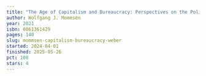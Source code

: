 ```yaml
---
title: "The Age of Capitalism and Bureaucracy: Perspectives on the Political Sociology of Max Weber"
author: Wolfgang J. Mommsen
year: 2021
isbn: 0061361429
pages: 140
slug: mommsen-capitalism-bureaucracy-weber
started: 2024-04-01
finished: 2025-05-26
pct: 100
stars: 4
---
```


